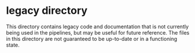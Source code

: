 # legacy directory

This directory contains legacy code and documentation that is not currently being used in the pipelines, but may be useful for future reference. The files in this directory are not guaranteed to be up-to-date or in a functioning state.
